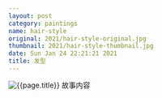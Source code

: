```yaml
---
layout: post
category: paintings
name: hair-style
original: 2021/hair-style-original.jpg
thumbnail: 2021/hair-style-thumbnail.jpg
date: Sun Jan 24 22:21:21 2021
title: 发型
---
```


![{{page.title}}](/gallery/{{page.category}}/{{page.original}})
故事内容
